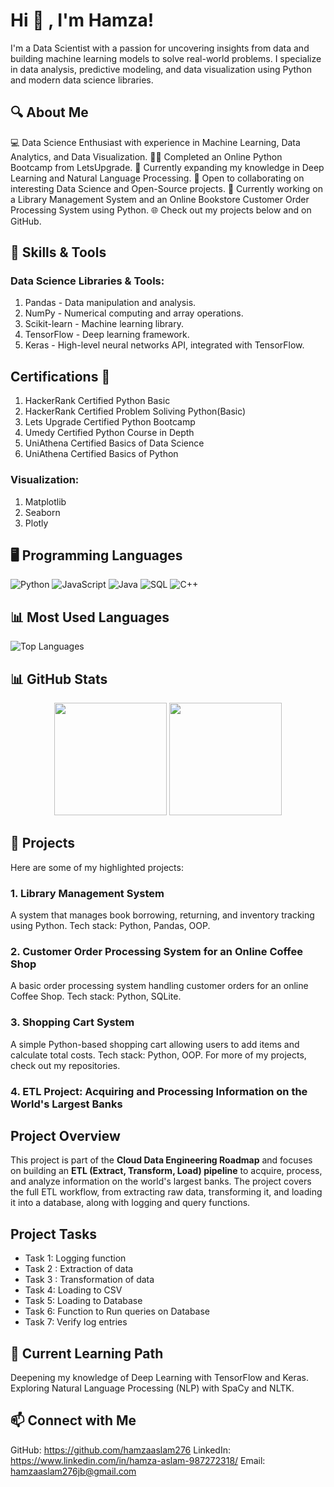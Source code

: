 # Hi 👋 , I'm Hamza!

I'm a Data Scientist with a passion for uncovering insights from data and building machine learning models to solve real-world problems. I specialize in data analysis, predictive modeling, and data visualization using Python and modern data science libraries.

## 🔍 About Me
💻 Data Science Enthusiast with experience in Machine Learning, Data Analytics, and Data Visualization.
👨‍🎓 Completed an Online Python Bootcamp from LetsUpgrade.
🌱 Currently expanding my knowledge in Deep Learning and Natural Language Processing.
🤝 Open to collaborating on interesting Data Science and Open-Source projects.
🎯 Currently working on a Library Management System and an Online Bookstore Customer Order Processing System using Python.
🌐 Check out my projects below and on GitHub.

## 🚀 Skills & Tools
### Data Science Libraries & Tools:
1. Pandas - Data manipulation and analysis.
2. NumPy - Numerical computing and array operations.
3. Scikit-learn - Machine learning library.
4. TensorFlow - Deep learning framework.
5. Keras - High-level neural networks API, integrated with TensorFlow.

## Certifications 📜
1. HackerRank Certified Python Basic
2. HackerRank Certified Problem Soliving Python(Basic)
3. Lets Upgrade Certified Python Bootcamp
4. Umedy Certified Python Course in Depth
5. UniAthena Certified Basics of Data Science
6. UniAthena Certified Basics of Python 

### Visualization:
1. Matplotlib
2. Seaborn
3. Plotly


## 🖥️ Programming Languages

<p align="left">
  <img src="https://img.shields.io/badge/Python-F7DF1E?style=for-the-badge&logo=python&logoColor=black" alt="Python" />
  <img src="https://img.shields.io/badge/Javascript-3776AB?style=for-the-badge&logo=javascript&logoColor=white" alt="JavaScript" />
  <img src="https://img.shields.io/badge/Java-007396?style=for-the-badge&logo=java&logoColor=white" alt="Java" />
  <img src="https://img.shields.io/badge/SQL-316192?style=for-the-badge&logo=postgresql&logoColor=white" alt="SQL" />
  <img src="https://img.shields.io/badge/C++-00599C?style=for-the-badge&logo=cplusplus&logoColor=white" alt="C++" />
</p>



## 📊 Most Used Languages

![Top Languages](https://github-readme-stats.vercel.app/api/top-langs/?username=hamzaaslam276&layout=compact)


## 📊 GitHub Stats
<p align="center"> <img height="180em" src="https://github-readme-stats.vercel.app/api?username=hamzaaslam276&show_icons=true&hide_border=true&&count_private=true&include_all_commits=true" /> <img height="180em" src="https://github-readme-stats.vercel.app/api/top-langs/? username=hamzaaslam276&exclude_repo=exclude_this_repo&hide=Jupyter%20Notebook&layout=compact" /> </p>

## 💼 Projects
Here are some of my highlighted projects:

### 1. Library Management System
A system that manages book borrowing, returning, and inventory tracking using Python.
Tech stack: Python, Pandas, OOP.
### 2. Customer Order Processing System for an Online Coffee Shop
A basic order processing system handling customer orders for an online Coffee Shop.
Tech stack: Python, SQLite.
### 3. Shopping Cart System
A simple Python-based shopping cart allowing users to add items and calculate total costs.
Tech stack: Python, OOP.
For more of my projects, check out my repositories.


### 4. ETL Project: Acquiring and Processing Information on the World's Largest Banks

## Project Overview

This project is part of the **Cloud Data Engineering Roadmap** and focuses on building an **ETL (Extract, Transform, Load) pipeline** to acquire, process, and analyze information on the world's largest banks. The project covers the full ETL workflow, from extracting raw data, transforming it, and loading it into a database, along with logging and query functions.

## Project Tasks

* Task 1: Logging function
* Task 2 : Extraction of data
* Task 3 : Transformation of data
* Task 4: Loading to CSV
* Task 5: Loading to Database
* Task 6: Function to Run queries on Database
* Task 7: Verify log entries




## 🌱 Current Learning Path
Deepening my knowledge of Deep Learning with TensorFlow and Keras.
Exploring Natural Language Processing (NLP) with SpaCy and NLTK. 

## 📫 Connect with Me
GitHub: https://github.com/hamzaaslam276
LinkedIn: https://www.linkedin.com/in/hamza-aslam-987272318/
Email: hamzaaslam276jb@gmail.com

